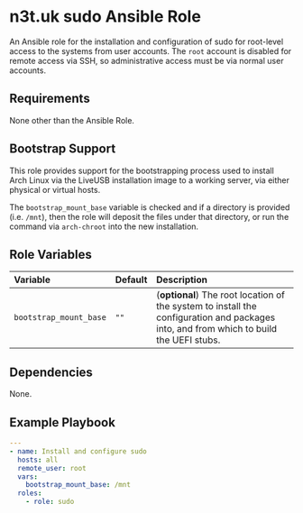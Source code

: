 # n3t.uk sudo Ansible Role

An Ansible role for the installation and configuration of sudo for root-level
access to the systems from user accounts. The `root` account is disabled for
remote access via SSH, so administrative access must be via normal user
accounts.

## Requirements

None other than the Ansible Role.

## Bootstrap Support

This role provides support for the bootstrapping process used to install Arch
Linux via the LiveUSB installation image to a working server, via either
physical or virtual hosts.

The `bootstrap_mount_base` variable is checked and if a directory is provided
(i.e. `/mnt`), then the role will deposit the files under that directory, or run
the command via `arch-chroot` into the new installation.

## Role Variables

| Variable               | Default | Description                                                                                                                            |
| :--------------------- | :------ | :------------------------------------------------------------------------------------------------------------------------------------- |
| `bootstrap_mount_base` | `""`    | (**optional**) The root location of the system to install the configuration and packages into, and from which to build the UEFI stubs. |

## Dependencies

None.

## Example Playbook

```yaml
---
- name: Install and configure sudo
  hosts: all
  remote_user: root
  vars:
    bootstrap_mount_base: /mnt
  roles:
    - role: sudo
```
